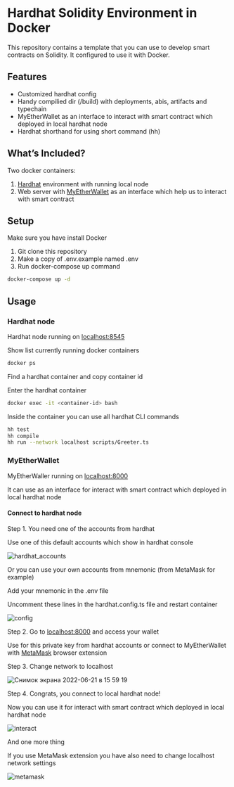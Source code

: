 # Hardhat Solidity Environment in Docker

This repository contains a template that you can use to develop smart contracts on Solidity. It configured to use it with Docker.


## Features

* Customized hardhat config
* Handy compilied dir (/build) with deployments, abis, artifacts and typechain
* MyEtherWallet as an interface to interact with smart contract which deployed in local hardhat node
* Hardhat shorthand for using short command (hh)


## What’s Included?

Two docker containers:

1. [Hardhat](https://hardhat.org/) environment with running local node
2. Web server with [MyEtherWallet](https://www.myetherwallet.com/) as an interface which help us to interact with smart contract


## Setup

Make sure you have install Docker

1. Git clone this repository
2. Make a copy of .env.example named .env
3. Run docker-compose up command
```bash
docker-compose up -d
```
## Usage


### Hardhat node

Hardhat node running on [localhost:8545](http://localhost:8545)


Show list currently running docker containers

```bash
docker ps
```

Find a hardhat container and copy container id

Enter the hardhat container

```bash
docker exec -it <container-id> bash
```

Inside the container you can use all hardhat CLI commands

```bash
hh test
hh compile
hh run --network localhost scripts/Greeter.ts
```

### MyEtherWallet

MyEtherWaller running on [localhost:8000](http://localhost:8000)

It can use as an interface for interact with smart contract which deployed in local hardhat node

#### Connect to hardhat node

Step 1. You need one of the accounts from hardhat

Use one of this default accounts which show in hardhat console

![hardhat_accounts](https://user-images.githubusercontent.com/69245613/174842672-516fafc3-e8de-40e9-adc1-5ea1644a6ae8.png)

Or you can use your own accounts from mnemonic (from MetaMask for example)

Add your mnemonic in the .env file

Uncomment these lines in the hardhat.config.ts file and restart container

![config](https://user-images.githubusercontent.com/69245613/174856954-702785a6-8d48-4405-82ee-37647f927007.png)


Step 2. Go to [localhost:8000](http://localhost:8000) and access your wallet

Use for this private key from hardhat accounts or connect to MyEtherWallet with [MetaMask](https://metamask.io/) browser extension


Step 3. Сhange network to localhost

![Снимок экрана 2022-06-21 в 15 59 19](https://user-images.githubusercontent.com/69245613/174855510-c7b5cb6d-7d8d-4a2d-8160-5bd80e671675.png)


Step 4. Congrats, you connect to local hardhat node!

Now you can use it for interact with smart contract which deployed in local hardhat node

![interact](https://user-images.githubusercontent.com/69245613/174860134-6f64563d-3094-4e60-89cb-6fea8a10fb4f.png)


And one more thing

If you use MetaMask extension you have also need to change localhost network settings

![metamask](https://user-images.githubusercontent.com/69245613/174860346-077678c5-f23f-41e9-b2b3-2ed99d12706e.png)
